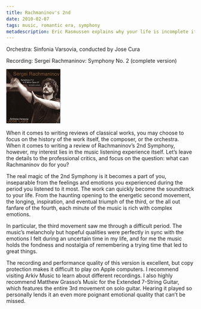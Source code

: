 ```yaml
---
title: Rachmaninov's 2nd
date: 2010-02-07
tags: music, romantic era, symphony
metadescription: Eric Rasmussen explains why your life is incomplete if you don't listen to Rachmaninov's 2nd Symphony.
---
```


Orchestra: Sinfonia Varsovia, conducted by Jose Cura

Recording: Sergei Rachmaninov: Symphony No. 2 (complete version)

![](/images/rachmaninov2nd.jpg "Rachmaninov's 2nd")

When it comes to writing reviews of classical works, you may choose to focus on
the history of the work itself, the composer, or the orchestra. When it comes to
writing a review of Rachmaninov’s 2nd Symphony, however, my interest lies in the
music listening experience itself. Let’s leave the details to the professional
critics, and focus on the question: what can Rachmaninov do for you?

The real magic of the 2nd Symphony is it becomes a part of you, inseparable from
the feelings and emotions you experienced during the period you listened to it
most. The work can quickly become the soundtrack to your life. From the haunting
opening to the energetic second movement, the longing, inspiration, and eventual
triumph of the third, or the all out fanfare of the fourth, each minute of the
music is rich with complex emotions.

In particular, the third movement saw me through a difficult period. The music’s
melancholy but hopeful qualities were perfectly in sync with the emotions I felt
during an uncertain time in my life, and for me the music holds the fondness and
nostalgia of remembering a trying time that led to great things.

The recording and performance quality of this version is excellent, but copy
protection makes it difficult to play on Apple computers. I recommend visiting
Arkiv Music to learn about different recordings. I also highly recommend Matthew
Grasso’s Music for the Extended 7-String Guitar, which features the entire 3rd
movement on solo guitar. Hearing it played so personally lends it an even more
poignant emotional quality that can’t be missed.

